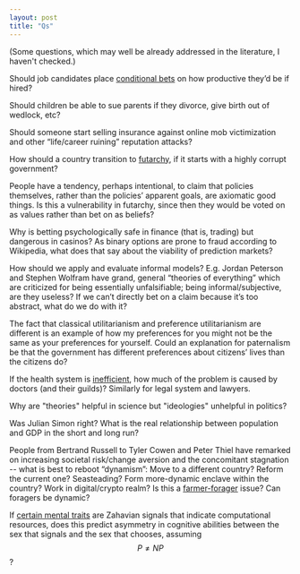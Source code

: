 ```yaml
---
layout: post
title: "Qs"
---
```


(Some questions, which may well be already addressed in the literature, I
haven't checked.)

Should job candidates place [conditional
bets](http://mason.gmu.edu/~rhanson/dumpceo.html) on how
productive they’d be if hired?

Should children be able to sue parents if they divorce, give birth out of
wedlock, etc?

Should someone start selling insurance against online mob victimization and
other “life/career ruining” reputation attacks?

How should a country transition to [futarchy](http://mason.gmu.edu/~rhanson/futarchy.html),
if it starts with a highly corrupt government?

People have a tendency, perhaps intentional, to claim that policies themselves,
rather than the policies’ apparent goals, are axiomatic good things.
Is this a vulnerability in futarchy, since then they would be voted on as
values rather than bet on as beliefs?

Why is betting psychologically safe in finance (that is, trading) but dangerous
in casinos? As binary options are prone to fraud according to Wikipedia, what
does that say about the viability of prediction markets?

How should we apply and evaluate informal models? E.g. Jordan Peterson and
Stephen Wolfram have grand, general “theories of everything” which
are criticized for being essentially unfalsifiable; being informal/subjective,
are they useless? If we can’t directly bet on a claim because it’s too
abstract, what do we do with it?

The fact that classical utilitarianism and preference utilitarianism are
different is an example of how my preferences for you might not be the same as
your preferences for yourself. Could an explanation for paternalism be that the
government has different preferences about citizens’ lives than the citizens
do?

If the health system is
[inefficient](http://www.overcomingbias.com/2007/05/rand_health_ins.html), how
much of the problem is caused by doctors (and their guilds)? Similarly for
legal system and lawyers.

Why are "theories" helpful in science but "ideologies" unhelpful in politics?

Was Julian Simon right? What is the real relationship between population and
GDP in the short and long run?

People from Bertrand Russell to Tyler Cowen and Peter Thiel have remarked on
increasing societal risk/change aversion and the concomitant stagnation -- what
is best to reboot “dynamism”: Move to a different country? Reform the current
one? Seasteading? Form more-dynamic enclave within the country? Work in
digital/crypto realm? Is this a [farmer-forager](http://www.overcomingbias.com/2010/10/fear-made-farmers.html)
issue? Can foragers be dynamic?

If [certain mental traits](https://www.primalpoly.com/the-mating-mind) are
Zahavian signals that indicate computational resources, does this predict
asymmetry in cognitive abilities between the sex that signals and the sex that
chooses, assuming $$P \neq NP$$?


